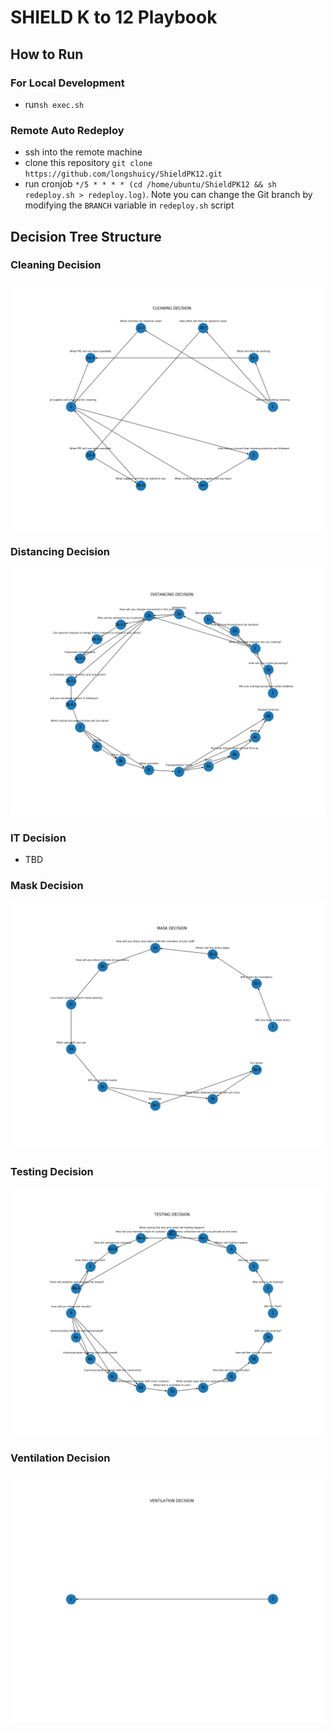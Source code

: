 # SHIELD K to 12 Playbook

## How to Run

### For Local Development
- run`sh exec.sh`

### Remote Auto Redeploy
- ssh into the remote machine
- clone this repository `git clone https://github.com/longshuicy/ShieldPK12.git`
- run cronjob `*/5 * * * * (cd /home/ubuntu/ShieldPK12 && sh redeploy.sh > redeploy.log)`. Note you can change the 
  Git branch by modifying the `BRANCH` variable in `redeploy.sh` script

## Decision Tree Structure
### Cleaning Decision
![image](test/cleaning_decision_graph.png)

### Distancing Decision
![image](test/distancing_decision_graph.png)

### IT Decision
- TBD

### Mask Decision
![image](test/mask_decision_graph.png)

### Testing Decision
![image](test/testing_decision_graph.png)

### Ventilation Decision
![image](test/ventilation_decision_graph.png)